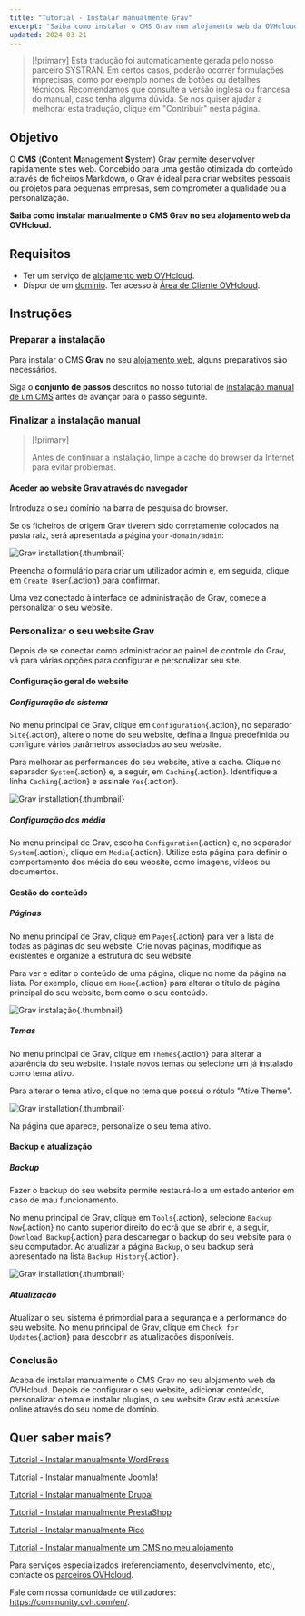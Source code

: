 ```yaml
---
title: "Tutorial - Instalar manualmente Grav"
excerpt: "Saiba como instalar o CMS Grav num alojamento web da OVHcloud"
updated: 2024-03-21
---
```


> [!primary]
> Esta tradução foi automaticamente gerada pelo nosso parceiro SYSTRAN. Em certos casos, poderão ocorrer formulações imprecisas, como por exemplo nomes de botões ou detalhes técnicos. Recomendamos que consulte a versão inglesa ou francesa do manual, caso tenha alguma dúvida. Se nos quiser ajudar a melhorar esta tradução, clique em "Contribuir" nesta página.
>

## Objetivo

O **CMS** (**C**ontent **M**anagement **S**ystem) Grav permite desenvolver rapidamente sites web. Concebido para uma gestão otimizada do conteúdo através de ficheiros Markdown, o Grav é ideal para criar websites pessoais ou projetos para pequenas empresas, sem comprometer a qualidade ou a personalização.

**Saiba como instalar manualmente o CMS Grav no seu alojamento web da OVHcloud.**

## Requisitos

- Ter um serviço de [alojamento web OVHcloud](https://www.ovhcloud.com/pt/web-hosting/).
- Dispor de um [domínio](https://www.ovhcloud.com/pt/domains/).
Ter acesso à [Área de Cliente OVHcloud](https://www.ovh.com/auth/?action=gotomanager&from=https://www.ovh.pt/&ovhSubsidiary=pt).

## Instruções

### Preparar a instalação

Para instalar o CMS **Grav** no seu [alojamento web](https://www.ovhcloud.com/pt/web-hosting/), alguns preparativos são necessários.

Siga o **conjunto de passos** descritos no nosso tutorial de [instalação manual de um CMS](/pages/web_cloud/web_hosting/cms_manual_installation) antes de avançar para o passo seguinte.

### Finalizar a instalação manual

> [!primary]
>
> Antes de continuar a instalação, limpe a cache do browser da Internet para evitar problemas.
>

#### Aceder ao website Grav através do navegador

Introduza o seu domínio na barra de pesquisa do browser.

Se os ficheiros de origem Grav tiverem sido corretamente colocados na pasta raiz, será apresentada a página `your-domain/admin`:

![Grav installation](images/first_page_config.png){.thumbnail}

Preencha o formulário para criar um utilizador admin e, em seguida, clique em `Create User`{.action} para confirmar.

Uma vez conectado à interface de administração de Grav, comece a personalizar o seu website.

### Personalizar o seu website Grav

Depois de se conectar como administrador ao painel de controle do Grav, vá para várias opções para configurar e personalizar seu site.

#### Configuração geral do website

##### Configuração do sistema

No menu principal de Grav, clique em `Configuration`{.action}, no separador `Site`{.action}, altere o nome do seu website, defina a língua predefinida ou configure vários parâmetros associados ao seu website.

Para melhorar as performances do seu website, ative a cache. Clique no separador `System`{.action} e, a seguir, em `Caching`{.action}. Identifique a linha `Caching`{.action} e assinale `Yes`{.action}.

![Grav installation](images/activate_cache.png){.thumbnail}

##### Configuração dos média

No menu principal de Grav, escolha `Configuration`{.action} e, no separador `System`{.action}, clique em `Media`{.action}. Utilize esta página para definir o comportamento dos média do seu website, como imagens, vídeos ou documentos.

#### Gestão do conteúdo

##### Páginas

No menu principal de Grav, clique em `Pages`{.action} para ver a lista de todas as páginas do seu website. Crie novas páginas, modifique as existentes e organize a estrutura do seu website.

Para ver e editar o conteúdo de uma página, clique no nome da página na lista. Por exemplo, clique em `Home`{.action} para alterar o título da página principal do seu website, bem como o seu conteúdo.

![Grav instalação](images/list_pages.png){.thumbnail}

##### Temas

No menu principal de Grav, clique em `Themes`{.action} para alterar a aparência do seu website. Instale novos temas ou selecione um já instalado como tema ativo.

Para alterar o tema ativo, clique no tema que possui o rótulo "Ative Theme".

![Grav installation](images/theme_active.png){.thumbnail}

Na página que aparece, personalize o seu tema ativo.

#### Backup e atualização

##### Backup

Fazer o backup do seu website permite restaurá-lo a um estado anterior em caso de mau funcionamento.

No menu principal de Grav, clique em `Tools`{.action}, selecione `Backup Now`{.action} no canto superior direito do ecrã que se abrir e, a seguir, `Download Backup`{.action} para descarregar o backup do seu website para o seu computador. Ao atualizar a página `Backup`, o seu backup será apresentado na lista `Backup History`{.action}.

![Grav installation](images/backup_history.png){.thumbnail}

##### Atualização

Atualizar o seu sistema é primordial para a segurança e a performance do seu website. No menu principal de Grav, clique em `Check for Updates`{.action} para descobrir as atualizações disponíveis.

### Conclusão

Acaba de instalar manualmente o CMS Grav no seu alojamento web da OVHcloud. Depois de configurar o seu website, adicionar conteúdo, personalizar o tema e instalar plugins, o seu website Grav está acessível online através do seu nome de domínio.

## Quer saber mais? <a name="go-further"></a>

[Tutorial - Instalar manualmente WordPress](/pages/web_cloud/web_hosting/cms_manual_installation_wordpress)

[Tutorial - Instalar manualmente Joomla!](/pages/web_cloud/web_hosting/cms_manual_installation_joomla)

[Tutorial - Instalar manualmente Drupal](/pages/web_cloud/web_hosting/cms_manual_installation_drupal)

[Tutorial - Instalar manualmente PrestaShop](/pages/web_cloud/web_hosting/cms_manual_installation_prestashop)

[Tutorial - Instalar manualmente Pico](/pages/web_cloud/web_hosting/cms_manual_installation_pico)

[Tutorial - Instalar manualmente um CMS no meu alojamento](/pages/web_cloud/web_hosting/cms_manual_installation)
 
Para serviços especializados (referenciamento, desenvolvimento, etc), contacte os [parceiros OVHcloud](https://partner.ovhcloud.com/pt/directory/).
 
Fale com nossa comunidade de utilizadores: <https://community.ovh.com/en/>.